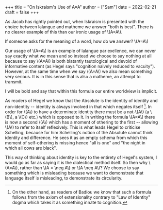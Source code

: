 +++
title = "On Iskraism's Use of A=A"
author = ["Sam"]
date = 2022-02-21
draft = false
+++

As Jacob has rightly pointed out, when Iskraism is presented with the choice between lalangue and matheme we answer "both is best". There is no clearer example of this than our ironic usage of \\(A=A\\).

If someone asks for the meaning of a word, how do we answer? \\(A=A\\)

Our usage of \\(A=A\\) is an example of lalangue par exellence, we can never say exactly what we mean and so instead we choose to say nothing at all because to say \\(A=A\\) is both blatantly tautological and devoid of informative content (as Hegel says "cognition naively reduced to vacuity"). However, at the same time when we say \\(A=A\\) we also mean something very serious. It is in this sense that is also a matheme, an attempt to transmit.

I will be bold and say that within this formula our entire worldview is implicit.

As readers of Hegel we know that the Absolute is the identity of identity and non-identity -- identity is always involved in that which negates itself&nbsp;[^fn:1]. In order for \\(A\\) to have a determinate identity there must be a not-\\(A\\) (a \\(B\\), a \\(C\\) etc.) which is opposed to it. In writing the formula \\(A=A\\) there is now a second \\(A\\) which has a moment of othering to the first -- allowing \\(A\\) to refer to itself reflexively. This is what leads Hegel to criticise Schelling, because for him Schelling's notion of the Absolute cannot think identity and difference. He sees it as an empty schema from which this moment of self-othering is missing hence "all is one" and "the night in which all cows are black".

This way of thinking about identity is key to the entirety of Hegel's system, I would go as far as saying it is the dialectical method itself. So then why \\(A=A\\), rather than \\(A = \neg A\\) or \\(A \neq A\\)? We choose to say something which is misleading because we want to demonstrate that language itself is misleading, to demonstrate its circularity.

[^fn:1]: On the other hand, as readers of Badiou we know that such a formula follows from the axiom of extensionality contrary to "Law of Identity" dogma which takes it as something innate to cognition.